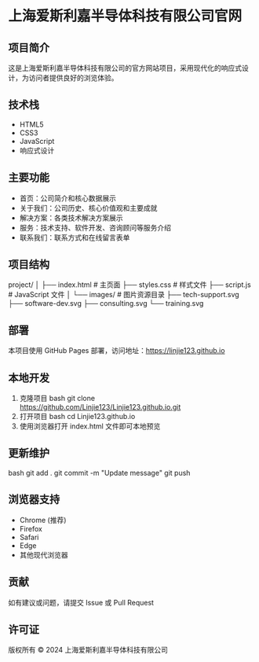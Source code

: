 # 上海爱斯利嘉半导体科技有限公司官网

## 项目简介
这是上海爱斯利嘉半导体科技有限公司的官方网站项目，采用现代化的响应式设计，为访问者提供良好的浏览体验。

## 技术栈
- HTML5
- CSS3
- JavaScript
- 响应式设计

## 主要功能
- 首页：公司简介和核心数据展示
- 关于我们：公司历史、核心价值观和主要成就
- 解决方案：各类技术解决方案展示
- 服务：技术支持、软件开发、咨询顾问等服务介绍
- 联系我们：联系方式和在线留言表单

## 项目结构
project/
│
├── index.html # 主页面
├── styles.css # 样式文件
├── script.js # JavaScript 文件
│
└── images/ # 图片资源目录
├── tech-support.svg
├── software-dev.svg
├── consulting.svg
└── training.svg


## 部署
本项目使用 GitHub Pages 部署，访问地址：https://linjie123.github.io

## 本地开发
1. 克隆项目 
   bash
   git clone https://github.com/Linjie123/Linjie123.github.io.git
2. 打开项目
   bash
   cd Linjie123.github.io
3. 使用浏览器打开 index.html 文件即可本地预览
   
## 更新维护
bash
git add .
git commit -m "Update message"
git push

## 浏览器支持
- Chrome (推荐)
- Firefox
- Safari
- Edge
- 其他现代浏览器

## 贡献
如有建议或问题，请提交 Issue 或 Pull Request

## 许可证
版权所有 © 2024 上海爱斯利嘉半导体科技有限公司
